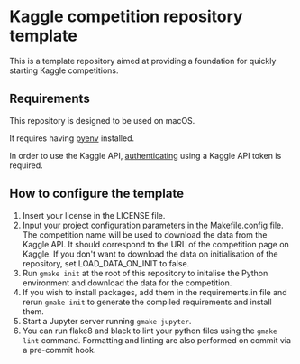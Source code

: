 # Kaggle competition repository template

This is a template repository aimed at providing a foundation for quickly starting Kaggle competitions.

## Requirements

This repository is designed to be used on macOS.

It requires having [pyenv](https://github.com/pyenv/pyenv) installed.

In order to use the Kaggle API, [authenticating](https://www.kaggle.com/docs/api#authentication) using a Kaggle API token is required.

## How to configure the template

1. Insert your license in the LICENSE file.
2. Input your project configuration parameters in the Makefile.config file. The competition name will be used to download the data from the Kaggle API. It should correspond to the URL of the competition page on Kaggle. If you don't want to download the data on initialisation of the repository, set LOAD_DATA_ON_INIT to false.
3. Run `gmake init` at the root of this repository to initalise the Python environment and download the data for the competition.
4. If you wish to install packages, add them in the requirements.in file and rerun `gmake init` to generate the compiled requirements and install them.
5. Start a Jupyter server running `gmake jupyter`.
6. You can run flake8 and black to lint your python files using the `gmake lint` command. Formatting and linting are also performed on commit via a pre-commit hook.
